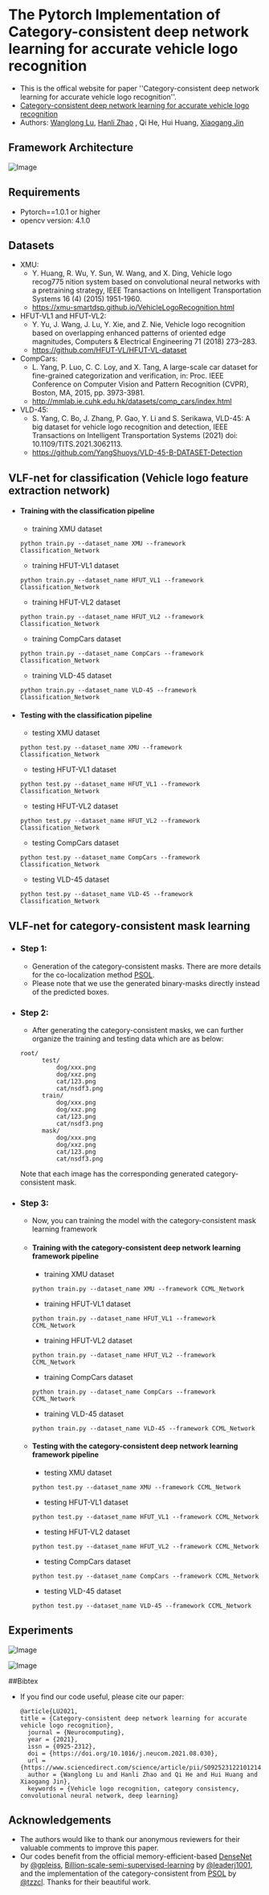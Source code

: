 # The Pytorch Implementation of Category-consistent deep network learning for accurate vehicle logo recognition 
- This is the offical website for paper ''Category-consistent deep network learning for accurate vehicle logo recognition''. 
- [Category-consistent deep network learning for accurate vehicle logo recognition](https:)
- Authors: [Wanglong Lu](https://longlongaaago.github.io), [Hanli Zhao](http://i3s.wzu.edu.cn/info/1104/1183.htm)
, Qi He, Hui Huang, [Xiaogang Jin](http://www.cad.zju.edu.cn/home/jin/)

## Framework Architecture
![Image](./Images/framework.png#pic_center)

## Requirements
- Pytorch==1.0.1 or higher
- opencv version: 4.1.0

## Datasets
- XMU:
  - Y. Huang, R. Wu, Y. Sun, W. Wang, and X. Ding, Vehicle logo recog775
nition system based on convolutional neural networks with a pretraining strategy, IEEE Transactions on Intelligent Transportation Systems 16 (4) (2015) 1951-1960.
  - https://xmu-smartdsp.github.io/VehicleLogoRecognition.html
- HFUT-VL1 and HFUT-VL2:
  - Y. Yu, J. Wang, J. Lu, Y. Xie, and Z. Nie, Vehicle logo recognition based on overlapping enhanced patterns of oriented edge magnitudes, Computers & Electrical Engineering 71 (2018) 273–283.
  - https://github.com/HFUT-VL/HFUT-VL-dataset
- CompCars:
  - L. Yang, P. Luo, C. C. Loy, and X. Tang, A large-scale car dataset for
fine-grained categorization and verification, in: Proc. IEEE Conference on
Computer Vision and Pattern Recognition (CVPR), Boston, MA, 2015, pp.
3973-3981.
  - http://mmlab.ie.cuhk.edu.hk/datasets/comp_cars/index.html
- VLD-45:
  - S. Yang, C. Bo, J. Zhang, P. Gao, Y. Li and S. Serikawa,
VLD-45: A big dataset for vehicle logo recognition and detection, IEEE Transactions on Intelligent Transportation Systems (2021) doi:
10.1109/TITS.2021.3062113. 
  - https://github.com/YangShuoys/VLD-45-B-DATASET-Detection

## VLF-net for classification (Vehicle logo feature extraction network)

- #### Training with the classification pipeline
  - training XMU dataset
  ```
  python train.py --dataset_name XMU --framework Classification_Network
  ```
  - training HFUT-VL1 dataset
  ```
  python train.py --dataset_name HFUT_VL1 --framework Classification_Network
  ```
  - training HFUT-VL2 dataset
  ```
  python train.py --dataset_name HFUT_VL2 --framework Classification_Network
  ```
  - training CompCars dataset
  ```
  python train.py --dataset_name CompCars --framework Classification_Network
  ```
  - training VLD-45 dataset
  ```
  python train.py --dataset_name VLD-45 --framework Classification_Network
  ```

- #### Testing with the classification pipeline
  - testing XMU dataset
  ```
  python test.py --dataset_name XMU --framework Classification_Network
  ```
  - testing HFUT-VL1 dataset
  ```
  python test.py --dataset_name HFUT_VL1 --framework Classification_Network
  ```
  - testing HFUT-VL2 dataset
  ```
  python test.py --dataset_name HFUT_VL2 --framework Classification_Network
  ```
  - testing CompCars dataset
  ```
  python test.py --dataset_name CompCars --framework Classification_Network
  ```
  - testing VLD-45 dataset
  ```
  python test.py --dataset_name VLD-45 --framework Classification_Network
  ``` 
## VLF-net for category-consistent mask learning
- ### Step 1:
  - Generation of the category-consistent masks. There are more details for the co-localization method [PSOL](https://github.com/tzzcl/PSOL).
  - Please note that we use the generated binary-masks directly instead of the predicted boxes.
- ### Step 2:
  - After generating the category-consistent masks, we can further organize the training and testing data which are as below:
  ```
  root/
        test/
            dog/xxx.png
            dog/xxz.png
            cat/123.png
            cat/nsdf3.png
        train/
            dog/xxx.png
            dog/xxz.png
            cat/123.png
            cat/nsdf3.png
        mask/
            dog/xxx.png
            dog/xxz.png
            cat/123.png
            cat/nsdf3.png
  ```
  Note that each image has the corresponding generated category-consistent mask.
- ### Step 3:
  - Now, you can training the model with the category-consistent mask learning framework 
  - #### Training with the category-consistent deep network learning framework pipeline
      - training XMU dataset
      ```
      python train.py --dataset_name XMU --framework CCML_Network
      ```
      - training HFUT-VL1 dataset
      ```
      python train.py --dataset_name HFUT_VL1 --framework CCML_Network
      ```
      - training HFUT-VL2 dataset
      ```
      python train.py --dataset_name HFUT_VL2 --framework CCML_Network
      ```
      - training CompCars dataset
      ```
      python train.py --dataset_name CompCars --framework CCML_Network
      ```
      - training VLD-45 dataset
      ```
      python train.py --dataset_name VLD-45 --framework CCML_Network
      ```

  - #### Testing with the category-consistent deep network learning framework pipeline
      - testing XMU dataset
      ```
      python test.py --dataset_name XMU --framework CCML_Network
      ```
      - testing HFUT-VL1 dataset
      ```
      python test.py --dataset_name HFUT_VL1 --framework CCML_Network
      ```
      - testing HFUT-VL2 dataset
      ```
      python test.py --dataset_name HFUT_VL2 --framework CCML_Network
      ```
      - testing CompCars dataset
      ```
      python test.py --dataset_name CompCars --framework CCML_Network
      ```
      - testing VLD-45 dataset
      ```
      python test.py --dataset_name VLD-45 --framework CCML_Network
      ``` 

## Experiments
![Image](./Images/Table3.png#pic_center)

![Image](./Images/Table4.png#pic_center)

##Bibtex
- If you find our code useful, please cite our paper:
  ```
  @article{LU2021,
  title = {Category-consistent deep network learning for accurate vehicle logo recognition},
    journal = {Neurocomputing},
    year = {2021},
    issn = {0925-2312},
    doi = {https://doi.org/10.1016/j.neucom.2021.08.030},
    url = {https://www.sciencedirect.com/science/article/pii/S0925231221012145},
    author = {Wanglong Lu and Hanli Zhao and Qi He and Hui Huang and Xiaogang Jin},
    keywords = {Vehicle logo recognition, category consistency, convolutional neural network, deep learning}
  ```

## Acknowledgements
- The authors would like to thank our anonymous reviewers for their valuable comments to improve this paper.
- Our codes benefit from the official memory-efficient-based [DenseNet](https://github.com/gpleiss/efficient_densenet_pytorch) by [@gpleiss](https://github.com/gpleiss), [Billion-scale-semi-supervised-learning](https://github.com/leaderj1001/Billion-scale-semi-supervised-learning) by [@leaderj1001](https://github.com/leaderj1001), and
 the implementation of the category-consistent from [PSOL](https://github.com/tzzcl/PSOL) by [@tzzcl](https://github.com/tzzcl).
Thanks for their beautiful work.

